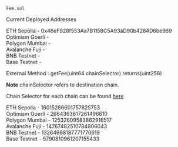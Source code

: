 `Fee.sol`

Current Deployed Addresses 

ETH Sepolia - 0x46eF928f553Aa7B1158C5A93aD90b4284D6be969    
Optimism Goerli -   
Polygon Mumbai -  
Avalanche Fuji -    
BNB Testnet -  
Base Testnet -  

External Method : getFee(uint64 chainSelector) returns(uint256)

**Note** chainSelector refers to destination chain.

Chain Selector for each chain can be found [here](https://docs.chain.link/ccip/supported-networks/testnet)

ETH Sepolia - 16015286601757825753  
Optimism Goerli - 2664363617261496610  
Polygon Mumbai - 12532609583862916517  
Avalanche Fuji - 14767482510784806043     
BNB Testnet - 13264668187771770619  
Base Testnet - 5790810961207155433  
